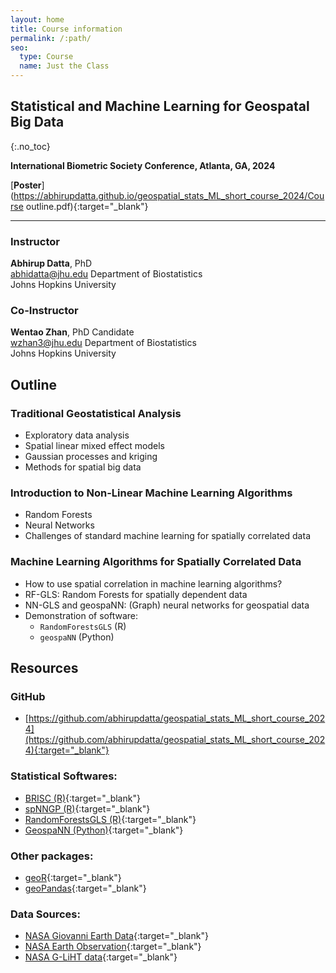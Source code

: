 ```yaml
---
layout: home
title: Course information
permalink: /:path/
seo:
  type: Course
  name: Just the Class
---
```


## **Statistical and Machine Learning for Geospatal Big Data**
{:.no_toc}

**International Biometric Society Conference, Atlanta, GA, 2024**

[**Poster**](https://abhirupdatta.github.io/geospatial_stats_ML_short_course_2024/Course outline.pdf){:target="_blank"}

---

### Instructor
**Abhirup Datta**, PhD  
abhidatta@jhu.edu
Department of Biostatistics  
Johns Hopkins University

### Co-Instructor
**Wentao Zhan**, PhD Candidate  
wzhan3@jhu.edu
Department of Biostatistics  
Johns Hopkins University

## Outline

### Traditional Geostatistical Analysis
- Exploratory data analysis
- Spatial linear mixed effect models
- Gaussian processes and kriging
- Methods for spatial big data

### Introduction to Non-Linear Machine Learning Algorithms
- Random Forests
- Neural Networks
- Challenges of standard machine learning for spatially correlated data

### Machine Learning Algorithms for Spatially Correlated Data
- How to use spatial correlation in machine learning algorithms?
- RF-GLS: Random Forests for spatially dependent data
- NN-GLS and geospaNN: (Graph) neural networks for geospatial data
- Demonstration of software:
  - `RandomForestsGLS` (R)
  - `geospaNN` (Python)


## Resources

### GitHub
- [https://github.com/abhirupdatta/geospatial_stats_ML_short_course_2024](https://github.com/abhirupdatta/geospatial_stats_ML_short_course_2024){:target="_blank"}

### Statistical Softwares:
- [BRISC (R)](https://cran.r-project.org/web/packages/BRISC/index.html){:target="_blank"}
- [spNNGP (R)](https://cran.r-project.org/web/packages/spNNGP/index.html){:target="_blank"}
- [RandomForestsGLS (R)](https://cran.r-project.org/web/packages/RandomForestsGLS/index.html){:target="_blank"}
- [GeospaNN (Python)](https://wentaozhan1998.github.io/geospaNN-doc/){:target="_blank"} 

### Other packages:
- [geoR](https://cran.r-project.org/web/packages/geoR/index.html){:target="_blank"}
- [geoPandas](https://geopandas.org/en/stable/){:target="_blank"}

### Data Sources:
- [NASA Giovanni Earth Data](https://giovanni.gsfc.nasa.gov/giovanni/){:target="_blank"}
- [NASA Earth Observation](https://neo.gsfc.nasa.gov/.){:target="_blank"}
- [NASA G-LiHT data](https://gliht.gsfc.nasa.gov){:target="_blank"}






